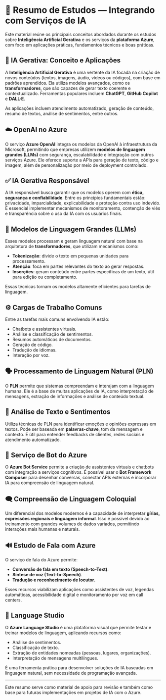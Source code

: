 # 📘 Resumo de Estudos — Integrando com Serviços de IA

Este material reúne os principais conceitos abordados durante os estudos sobre **Inteligência Artificial Gerativa** e os serviços da **plataforma Azure**, com foco em aplicações práticas, fundamentos técnicos e boas práticas.

## 🧠 IA Gerativa: Conceito e Aplicações
A **Inteligência Artificial Gerativa** é uma vertente da IA focada na criação de novos conteúdos (textos, imagens, áudio, vídeos ou códigos), com base em padrões aprendidos. Ela utiliza modelos avançados, como os **transformadores**, que são capazes de gerar texto coerente e contextualizado. Ferramentas populares incluem **ChatGPT**, **GitHub Copilot** e **DALL·E**.

As aplicações incluem atendimento automatizado, geração de conteúdo, resumo de textos, análise de sentimentos, entre outros.

## ☁️ OpenAI no Azure
O serviço **Azure OpenAI** integra os modelos da OpenAI à infraestrutura da Microsoft, permitindo que empresas utilizem **modelos de linguagem grandes (LLMs)** com segurança, escalabilidade e integração com outros serviços Azure. Ele oferece suporte a APIs para geração de texto, código e imagem, além de personalização por meio de deployment controlado.

## ✅ IA Gerativa Responsável
A IA responsável busca garantir que os modelos operem com **ética, segurança e confiabilidade**. Entre os princípios fundamentais estão: privacidade, imparcialidade, explicabilidade e proteção contra uso indevido. É essencial implementar mecanismos de monitoramento, contenção de viés e transparência sobre o uso da IA com os usuários finais.

## 🧩 Modelos de Linguagem Grandes (LLMs)
Esses modelos processam e geram linguagem natural com base na arquitetura de **transformadores**, que utilizam mecanismos como:
- **Tokenização**: divide o texto em pequenas unidades para processamento.
- **Atenção**: foca em partes relevantes do texto ao gerar respostas.
- **Inserções**: geram conteúdo entre partes específicas de um texto, útil para edição ou completamento.

Essas técnicas tornam os modelos altamente eficientes para tarefas de linguagem.

## ⚙️ Cargas de Trabalho Comuns
Entre as tarefas mais comuns envolvendo IA estão:
- Chatbots e assistentes virtuais.
- Análise e classificação de sentimentos.
- Resumos automáticos de documentos.
- Geração de código.
- Tradução de idiomas.
- Interação por voz.

## 🗣️ Processamento de Linguagem Natural (PLN)
O **PLN** permite que sistemas compreendam e interajam com a linguagem humana. Ele é a base de muitas aplicações de IA, como interpretação de mensagens, extração de informações e análise de conteúdo textual.

## 💬 Análise de Texto e Sentimentos
Utiliza técnicas de PLN para identificar emoções e opiniões expressas em textos. Pode ser baseada em **palavras-chave**, tom da mensagem e contexto. É útil para entender feedbacks de clientes, redes sociais e atendimento automatizado.

## 🤖 Serviço de Bot do Azure
O **Azure Bot Service** permite a criação de assistentes virtuais e chatbots com integração a serviços cognitivos. É possível usar o **Bot Framework Composer** para desenhar conversas, conectar APIs externas e incorporar IA para compreensão de linguagem natural.

## 🗨️ Compreensão de Linguagem Coloquial
Um diferencial dos modelos modernos é a capacidade de interpretar **gírias, expressões regionais e linguagem informal**. Isso é possível devido ao treinamento com grandes volumes de dados variados, permitindo interações mais humanas e naturais.

## 🔊 Estudo de Fala com Azure
O serviço de fala do Azure permite:
- **Conversão de fala em texto (Speech-to-Text)**.
- **Síntese de voz (Text-to-Speech)**.
- **Tradução e reconhecimento de locutor**.

Esses recursos viabilizam aplicações como assistentes de voz, legendas automáticas, acessibilidade digital e monitoramento por voz em call centers.

## 🧪 Language Studio
O **Azure Language Studio** é uma plataforma visual que permite testar e treinar modelos de linguagem, aplicando recursos como:
- Análise de sentimentos.
- Classificação de texto.
- Extração de entidades nomeadas (pessoas, lugares, organizações).
- Interpretação de mensagens multilíngues.

É uma ferramenta prática para desenvolver soluções de IA baseadas em linguagem natural, sem necessidade de programação avançada.

---

Este resumo serve como material de apoio para revisão e também como base para futuras implementações em projetos de IA com o Azure.
